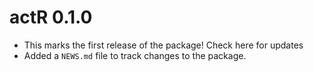 # actR 0.1.0

* This marks the first release of the package! Check here for updates
* Added a `NEWS.md` file to track changes to the package.
